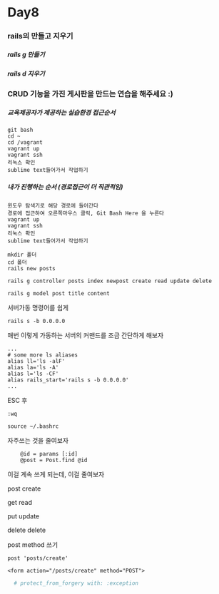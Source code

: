 # Day8

### rails의 만들고 지우기

##### rails g 만들기

##### rails d 지우기



### CRUD 기능을 가진 게시판을 만드는 연습을 해주세요 :)

##### 교육제공자가 제공하는 실습환경 접근순서

```
git bash
cd ~
cd /vagrant
vagrant up
vagrant ssh
리눅스 확인
sublime text들어가서 작업하기
```

##### 내가 진행하는 순서  (경로접근이 더 직관적임)

```
윈도우 탐색기로 해당 경로에 들어간다
경로에 접근하여 오른쪽마우스 클릭, Git Bash Here 을 누른다
vagrant up
vagrant ssh
리눅스 확인
sublime text들어가서 작업하기
```



```
mkdir 폴더
cd 폴더
rails new posts
```





```
rails g controller posts index newpost create read update delete
```



```
rails g model post title content
```





서버가동 명령어를 쉽게

```
rails s -b 0.0.0.0
```

매번 이렇게 가동하는 서버의 커맨드를 조금 간단하게 해보자

```
...
# some more ls aliases
alias ll='ls -alF'
alias la='ls -A'
alias l='ls -CF'
alias rails_start='rails s -b 0.0.0.0'
...
```



ESC 후

```
:wq
```



```
source ~/.bashrc
```





자주쓰는 것을 줄여보자

```
    @id = params [:id]
    @post = Post.find @id
```

이걸 계속 쓰게 되는데, 이걸 줄여보자





post create

get read

put update

delete delete



post method 쓰기



```erb
post 'posts/create'
```

```erb
<form action="/posts/create" method="POST">
```

```ruby
  # protect_from_forgery with: :exception
```

